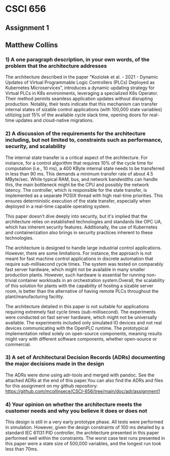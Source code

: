 # CSCI 656
## Assignment 1
## Matthew Collins

### 1) A one paragraph description, in your own words, of the problem that the architecture addresses
The architecture described in the paper “Koziolek et al. - 2021 - Dynamic Updates of Virtual Programmable Logic Controllers (PLCs) Deployed as Kubernetes Microservices”, introduces a dynamic updating strategy for Virtual PLCs in K8s environments, leveraging a specialized K8s Operator. Their method permits seamless application updates without disrupting production. Notably, their tests indicate that this mechanism can transfer internal states of sizable control applications (with 100,000 state variables) utilizing just 15% of the available cycle slack time, opening doors for real-time updates and cloud-native migrations.

### 2)  A discussion of the requirements for the architecture including, but not limited to, constraints such as performance, security, and scalability
The internal state transfer is a critical aspect of the architecture. For instance, for a control algorithm that requires 10% of the cycle time for computation (i.e., 10 ms), a 400 KByte internal state needs to be transferred in less than 90 ms. This demands a minimum transfer rate of about 4.5 MByte/sec. While typical RAM, bus, and network bandwidths can handle this, the main bottleneck might be the CPU and possibly the network latency. The controller, which is responsible for the state transfer, is implemented as a separate POSIX thread with high real-time priorities. This ensures deterministic execution of the state transfer, especially when deployed in a real-time capable operating system. 

This paper doesn’t dive deeply into security, but it's implied that the architecture relies on established technologies and standards like OPC UA, which has inherent security features. Additionally, the use of Kubernetes and containerization also brings in security practices inherent to these technologies.

The architecture is designed to handle large industrial control applications. However, there are some limitations. For instance, the approach is not meant for fast machine control applications in discrete automation that require sub-millisecond cycle times.
The system was tested on comparably fast server hardware, which might not be available in many smaller production plants. However, such hardware is essential for running non-trivial container workloads in an orchestration system.Overall, the scalability of this solution for plants with the capability of hosting a sizable server room, is better than the alternative of having remote PLCs throughout the plant/manufacturing facility.

The architecture detailed in this paper is not suitable for applications requiring extremely fast cycle times (sub-millisecond). The experiments were conducted on fast server hardware, which might not be universally available. The experiments included only simulated IO devices and not real devices communicating with the OpenPLC runtime.
The prototypical implementation relied solely on open-source components, meaning results might vary with different software components, whether open-source or commercial.

### 3)  A set of Architectural Decision Records (ADRs) documenting the major decisions made in the design
The ADRs were done using adr-tools and merged with pandoc. See the attached ADRs at the end of this paper.You can also find the ADRs and files for this assignment on my github repository: https://github.com/mcollinsece/CSCI-656/tree/main/doc/adr/assignment1

### 4)  Your opinion on whether the architecture meets the customer needs and why you believe it does or does not
This design is still in a very early prototype phase. All tests were performed in simulation. However, given the design constraints of 100 ms detailed by a standard IEC 61131 PID controller, the architecture presented in this paper performed well within the constraints. The worst case test runs presented in this paper were a state size of 500,000 variables, and the longest run took less than 70ms.

